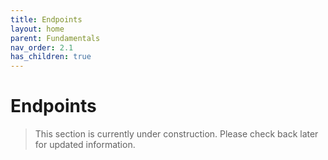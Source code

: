 ```yaml
---
title: Endpoints
layout: home
parent: Fundamentals
nav_order: 2.1
has_children: true
---
```


# Endpoints

> This section is currently under construction. Please check back later for updated information.